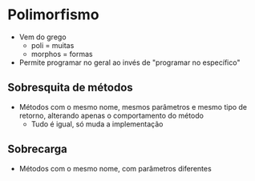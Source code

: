 # Polimorfismo
* Vem do grego
  * poli = muitas
  * morphos = formas
* Permite programar no geral ao invés de "programar no específico"

## Sobresquita de métodos
* Métodos com o mesmo nome, mesmos parâmetros e mesmo tipo de retorno, alterando apenas o comportamento do método
  * Tudo é igual, só muda a implementação

## Sobrecarga
* Métodos com o mesmo nome, com parâmetros diferentes

